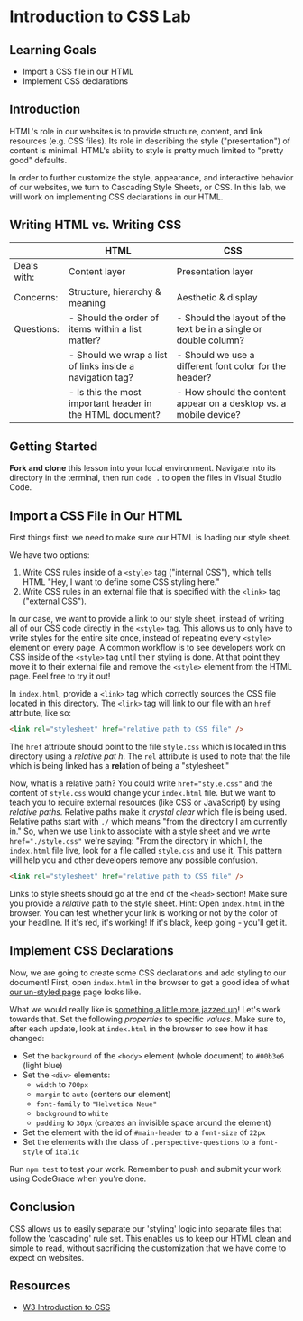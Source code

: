 # Introduction to CSS Lab

## Learning Goals

- Import a CSS file in our HTML
- Implement CSS declarations

## Introduction

HTML's role in our websites is to provide structure, content, and link resources
(e.g. CSS files). Its role in describing the style ("presentation") of content
is minimal. HTML's ability to style is pretty much limited to "pretty good"
defaults.

In order to further customize the style, appearance, and interactive behavior of
our websites, we turn to Cascading Style Sheets, or CSS. In this lab, we will
work on implementing CSS declarations in our HTML.

## Writing HTML vs. Writing CSS

|             | HTML | CSS |
| ----------- | ---- | --- |
| Deals with: | Content layer                                             | Presentation layer                                               |
| Concerns:   | Structure, hierarchy & meaning                            | Aesthetic & display                                              |
| Questions:  | - Should the order of items within a list matter?         | - Should the layout of the text be in a single or double column? |
|             | - Should we wrap a list of links inside a navigation tag? | - Should we use a different font color for the header?           |
|             | - Is this the most important header in the HTML document? | - How should the content appear on a desktop vs. a mobile device?  |

## Getting Started

**Fork and clone** this lesson into your local environment. Navigate into its
directory in the terminal, then run `code .` to open the files in Visual Studio
Code.

## Import a CSS File in Our HTML

First things first: we need to make sure our HTML is loading our style sheet.

We have two options:

1. Write CSS rules inside of a `<style>` tag ("internal CSS"), which tells HTML
   "Hey, I want to define some CSS styling here."
2. Write CSS rules in an external file that is specified with the `<link>` tag
   ("external CSS").

In our case, we want to provide a link to our style sheet, instead of writing
all of our CSS code directly in the `<style>` tag. This allows us to only have
to write styles for the entire site once, instead of repeating every `<style>`
element on every page. A common workflow is to see developers work on CSS inside
of the `<style>` tag until their styling is done. At that point they move it to
their external file and remove the `<style>` element from the HTML page. Feel
free to try it out!

In `index.html`, provide a `<link>` tag which correctly sources the CSS file
located in this directory. The `<link>` tag will link to our file with an `href`
attribute, like so:

```html
<link rel="stylesheet" href="relative path to CSS file" />
```

The `href` attribute should point to the file `style.css` which is located in
this directory using a _relative pat
h_. The `rel` attribute is used to note that
the file which is being linked has a **rel**ation of being a "stylesheet."

Now, what is a relative path? You could write `href="style.css"` and the content
of `style.css` would change your `index.html` file. But we want to teach you to
require external resources (like CSS or JavaScript) by using _relative paths_.
Relative paths make it _crystal clear_ which file is being used. Relative paths
start with `./` which means "from the directory I am currently in." So, when we
use `link` to associate with a style sheet and we write `href="./style.css"`
we're saying: "From the directory in which I, the `index.html` file live, look
for a file called `style.css` and use it. This pattern will help you and other
developers remove any possible confusion.

```html
<link rel="stylesheet" href="relative path to CSS file" />
```

Links to style sheets should go at the end of the `<head>` section! Make sure
you provide a _relative_ path to the style sheet. Hint: Open `index.html` in the
browser. You can test whether your link is working or not by the color of your
headline. If it's red, it's working! If it's black, keep going - you'll get it.

## Implement CSS Declarations

Now, we are going to create some CSS declarations and add styling to our
document! First, open `index.html` in the browser to get a good idea of what
[our un-styled page][un-styled] page looks like.

What we would really like is [something a little more jazzed up][styled]! Let's
work towards that. Set the following _properties_ to specific _values_. Make
sure to, after each update, look at `index.html` in the browser to see how it
has changed:

- Set the `background` of the `<body>` element (whole document) to `#00b3e6`
  (light blue)
- Set the `<div>` elements:
  - `width` to `700px`
  - `margin` to `auto` (centers our element)
  - `font-family` to `"Helvetica Neue"`
  - `background` to `white`
  - `padding` to `30px` (creates an invisible space around the element)
- Set the element with the id of `#main-header` to a `font-size` of `22px`
- Set the elements with the class of `.perspective-questions` to a `font-style`
  of `italic`

Run `npm test` to test your work. Remember to push and submit your work using
CodeGrade when you're done.

## Conclusion

CSS allows us to easily separate our 'styling' logic into separate files that
follow the 'cascading' rule set. This enables us to keep our HTML clean and
simple to read, without sacrificing the customization that we have come to
expect on websites.

## Resources

- [W3 Introduction to CSS](https://www.w3schools.com/Css/css_intro.asp)

[un-styled]:
  https://curriculum-content.s3.amazonaws.com/web-development/unstyled-codepen.jpeg
[styled]:
  https://curriculum-content.s3.amazonaws.com/web-development/styled-intro-to-css.png
